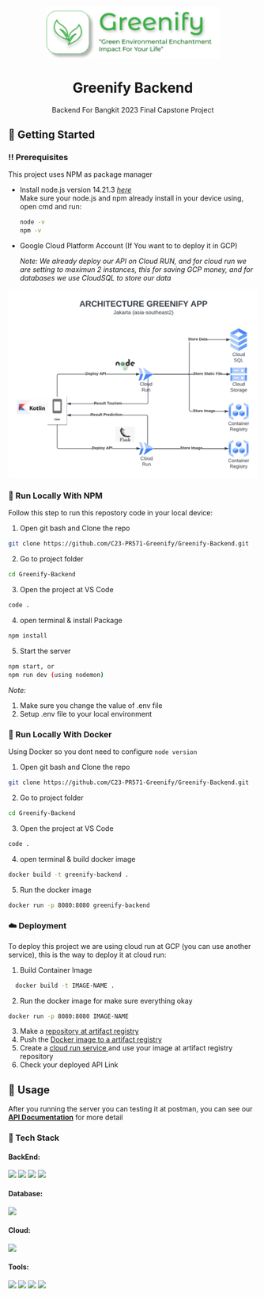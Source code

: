 <div align="center">

  <img src="https://github.com/C23-PR571-Greenify/Greenify-Documentation/blob/main/logo.png" alt="logo" width="350" height="auto" />
  <h1>Greenify Backend</h1>
  
  <p>
    Backend For Bangkit 2023 Final Capstone Project  
  </p>

</div>








<!-- Getting Started -->
## 	:toolbox: Getting Started

<!-- Prerequisites -->
### :bangbang: Prerequisites

This project uses NPM as package manager

* Install node.js version 14.21.3 <a href="https://nodejs.org/en/blog/release/v14.21.3">*here*<a/> <br />
  Make sure your node.js and npm already install in your device using, open cmd and run:
  ```bash
  node -v
  npm -v
  ```
* Google Cloud Platform Account (If You want to to deploy it in GCP)
  
  _Note: We already deploy our API on Cloud RUN, and for cloud run we are setting to maximun 2 instances, this for saving GCP money, and for databases we use CloudSQL to store our data_
  
  <!-- Architecture -->

<div align="center">

  <img src="https://github.com/C23-PR571-Greenify/Greenify-Documentation/blob/main/Greenify%20architecture.png" alt="architecture" width="800" height="auto" />
 

</div>

  <!-- Installation -->
### :running: Run Locally With NPM

Follow this step to run this repostory code in your local device:
  1. Open git bash and Clone the repo
   ```sh
   git clone https://github.com/C23-PR571-Greenify/Greenify-Backend.git
   ```
  2. Go to project folder 
  ``` sh
  cd Greenify-Backend
  ``` 
3. Open the project at VS Code 
  ``` sh
  code . 
  ``` 
  4. open terminal & install Package
  ``` sh
  npm install
  ``` 
  5.  Start the server
   ```sh
   npm start, or
   npm run dev (using nodemon)
   ```
  
  _Note:_
  1. Make sure you change the value of .env file
  2. Setup .env file to your local environment

  ### :whale2: Run Locally With Docker
  Using Docker so you dont need to configure `node version`
  1. Open git bash and Clone the repo
   ```sh
   git clone https://github.com/C23-PR571-Greenify/Greenify-Backend.git
   ```
  2. Go to project folder 
  ``` sh
  cd Greenify-Backend
  ``` 
  3. Open the project at VS Code 
  ``` sh
  code . 
  ``` 
  4. open terminal & build docker image
  ``` sh
  docker build -t greenify-backend .
  ``` 
  5. Run the docker image
  ```sh
  docker run -p 8080:8080 greenify-backend
  ```
  
  <!-- Deployment -->
### :cloud: Deployment

To deploy this project we are using cloud run at GCP (you can use another service), this is the way to deploy it at cloud run:

1. Build Container Image
```bash
  docker build -t IMAGE-NAME . 
```
2. Run the docker image for make sure everything okay
  ```bash
  docker run -p 8080:8080 IMAGE-NAME
  ```
 3. Make a <a href="https://cloud.google.com/artifact-registry/docs/repositories/create-repos">repository at artifact registry</a>
 4. Push the <a href="https://cloud.google.com/artifact-registry/docs/docker/pushing-and-pulling">Docker image to a artifact registry</a>
  5. Create a <a href="https://cloud.google.com/run/docs/deploying">cloud run service </a> and use your image at artifact registry repository
  6. Check your deployed API Link
  
<!-- Usage -->
## :eyes: Usage
  After you running the server you can testing it at postman, you can see our <a href="https://documenter.getpostman.com/view/27581920/2s93sZ6E96">**API Documentation**</a> for more detail 

<!-- TechStack -->
### :space_invader: Tech Stack
  <h4>BackEnd:</h4>
  <img src="https://img.shields.io/badge/node.js-6DA55F?style=for-the-badge&logo=node.js&logoColor=white" />
  <img src="https://img.shields.io/badge/Express.js-000000?style=for-the-badge&logo=express&logoColor=white" />
  <img src="https://img.shields.io/badge/TensorFlow-FF6F00?style=for-the-badge&logo=tensorflow&logoColor=white" />
  <img src="https://img.shields.io/badge/flask-%23000.svg?style=for-the-badge&logo=flask&logoColor=white" />
  
  <h4>Database:</h4>
  <img src="https://img.shields.io/badge/postgres-%23316192.svg?style=for-the-badge&logo=postgresql&logoColor=white" />

<h4>Cloud:</h4>
  <img src="https://img.shields.io/badge/Google_Cloud-4285F4?style=for-the-badge&logo=google-cloud&logoColor=white" />

<h4>Tools:</h4>
  <img src="https://img.shields.io/badge/Docker-2CA5E0?style=for-the-badge&logo=docker&logoColor=white" />
  <img src="https://img.shields.io/badge/GitHub-100000?style=for-the-badge&logo=github&logoColor=white" />
  <img src="https://img.shields.io/badge/Postman-FF6C37?style=for-the-badge&logo=postman&logoColor=white" />
  <img src="https://img.shields.io/badge/Visual%20Studio%20Code-0078d7.svg?style=for-the-badge&logo=visual-studio-code&logoColor=white" />


